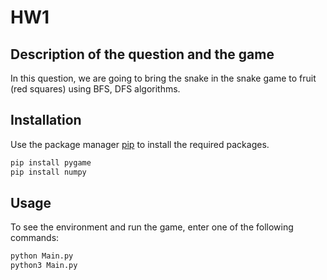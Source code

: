 # HW1

## Description of the question and the game
In this question, we are going to bring the snake in the snake game to fruit (red squares) using BFS, ⅮFS algorithms.

## Installation

Use the package manager [pip](https://pip.pypa.io/en/stable/) to install the required packages.

```bash
pip install pygame
pip install numpy
```

## Usage
To see the environment and run the game, enter one of the following commands:
```bash
python Main.py
python3 Main.py
```




